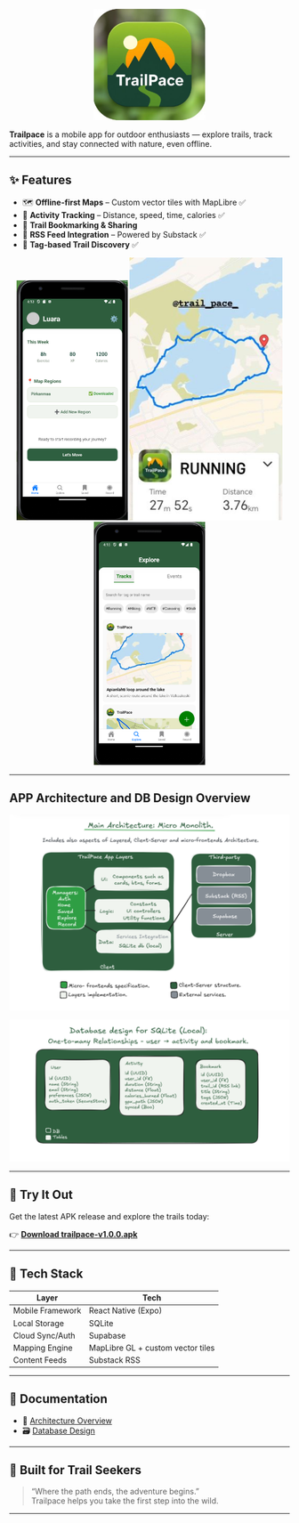 <p align="center">
  <img src="./assets/trailPace-logo.png" alt="Trailpace Logo" width="200"/>
</p>

**Trailpace** is a mobile app for outdoor enthusiasts — explore trails, track activities, and stay connected with nature, even offline.

---

## ✨ Features

- 🗺️ **Offline-first Maps** – Custom vector tiles with MapLibre ✅
- 🏃 **Activity Tracking** – Distance, speed, time, calories ✅
- 🔖 **Trail Bookmarking & Sharing**
- 📰 **RSS Feed Integration** – Powered by Substack ✅
- 🎯 **Tag-based Trail Discovery** ✅

<p align="center">
  <img src="./assets/home.png" alt="Trailpace Logo" width="200"/>
  <img src="./assets/recoding.png" alt="Trailpace Logo" width="275"/>
  <img src="./assets/explore.png" alt="Trailpace Logo" width="200"/>
</p>

---

## APP Architecture and DB Design Overview

<p align="center">
  <img src="./assets/app-architecture.png" alt="Architecture Diagram" width="700"/>
</p>

<p align="center">
  <img src="./assets/app-local-db.png" alt="Architecture Diagram" width="700"/>
</p>

---

## 📲 Try It Out

Get the latest APK release and explore the trails today:

👉 **[Download trailpace-v1.0.0.apk](https://github.com/luarakelly/trailpace-showcase/releases/latest)**

---

## 🧠 Tech Stack

| Layer            | Tech                              |
| ---------------- | --------------------------------- |
| Mobile Framework | React Native (Expo)               |
| Local Storage    | SQLite                            |
| Cloud Sync/Auth  | Supabase                          |
| Mapping Engine   | MapLibre GL + custom vector tiles |
| Content Feeds    | Substack RSS                      |

---

## 📄 Documentation

- 📘 [Architecture Overview](./docs/ARCHITECTURE.md)
- 🗃️ [Database Design](./docs/DATABASE.md)

---

## 🌲 Built for Trail Seekers

> “Where the path ends, the adventure begins.”  
> Trailpace helps you take the first step into the wild.

---
